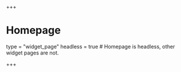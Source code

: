 +++
# Homepage

type = "widget_page"
headless = true  # Homepage is headless, other widget pages are not.

+++
